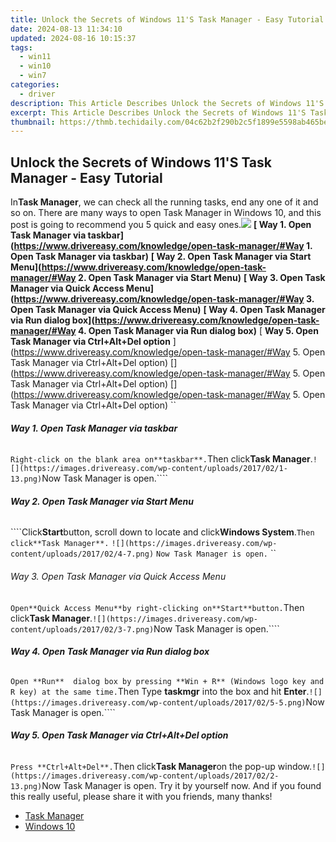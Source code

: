 ```yaml
---
title: Unlock the Secrets of Windows 11'S Task Manager - Easy Tutorial
date: 2024-08-13 11:34:10
updated: 2024-08-16 10:15:37
tags:
  - win11
  - win10
  - win7
categories:
  - driver
description: This Article Describes Unlock the Secrets of Windows 11'S Task Manager - Easy Tutorial
excerpt: This Article Describes Unlock the Secrets of Windows 11'S Task Manager - Easy Tutorial
thumbnail: https://thmb.techidaily.com/04c62b2f290b2c5f1899e5598ab465be77832cb08688d450e39f1038f772602c.png
---
```


## Unlock the Secrets of Windows 11'S Task Manager - Easy Tutorial

In**Task Manager**, we can check all the running tasks, end any one of it and so on. There are many ways to open Task Manager in Windows 10, and this post is going to recommend you 5 quick and easy ones.![](https://images.drivereasy.com/wp-content/uploads/2017/02/2-1-5.png) **[ Way 1\. Open Task Manager via taskbar](<https://www.drivereasy.com/knowledge/open-task-manager/#Way> 1. Open Task Manager via taskbar)** **[ Way 2\. Open Task Manager via Start Menu](<https://www.drivereasy.com/knowledge/open-task-manager/#Way> 2. Open Task Manager via Start Menu)** **[ Way 3\. Open Task Manager via Quick Access Menu](<https://www.drivereasy.com/knowledge/open-task-manager/#Way> 3. Open Task Manager via Quick Access Menu)** **[ Way 4\. Open Task Manager via Run dialog box](<https://www.drivereasy.com/knowledge/open-task-manager/#Way> 4. Open Task Manager via Run dialog box)** [   **Way 5\. Open Task Manager via Ctrl+Alt+Del option** ](<https://www.drivereasy.com/knowledge/open-task-manager/#Way> 5. Open Task Manager via Ctrl+Alt+Del option) [](<https://www.drivereasy.com/knowledge/open-task-manager/#Way> 5. Open Task Manager via Ctrl+Alt+Del option) [](<https://www.drivereasy.com/knowledge/open-task-manager/#Way> 5. Open Task Manager via Ctrl+Alt+Del option) ``

###### **Way 1\. Open Task Manager via taskbar**

``Right-click on the blank area on**taskbar**.``Then click**Task Manager**.```` ![](https://images.drivereasy.com/wp-content/uploads/2017/02/1-13.png) ````Now Task Manager is open.````

###### **Way 2\. Open Task Manager via Start Menu**

````Click**Start**button, scroll down to locate and click**Windows System**.``Then click**Task Manager**.`` `` ![](https://images.drivereasy.com/wp-content/uploads/2017/02/4-7.png) `` `` Now Task Manager is open. `` ``

###### Way 3\. Open Task Manager via Quick Access Menu

``Open**Quick Access Menu**by right-clicking on**Start**button.``Then click**Task Manager**.```` ![](https://images.drivereasy.com/wp-content/uploads/2017/02/3-7.png) ````Now Task Manager is open.````

###### **Way 4\. Open Task Manager via Run dialog box**

``Open **Run**  dialog box by pressing **Win + R** (Windows logo key and R key) at the same time.``Then Type **taskmgr** into the box and hit **Enter**.```` ![](https://images.drivereasy.com/wp-content/uploads/2017/02/5-5.png) ````Now Task Manager is open.````

###### **Way 5\. Open Task Manager via Ctrl+Alt+Del option**

``Press **Ctrl+Alt+Del**.``Then click**Task Manager**on the pop-up window.```` ![](https://images.drivereasy.com/wp-content/uploads/2017/02/2-13.png) ````Now Task Manager is open. Try it by yourself now. And if you found this really useful, please share it with you friends, many thanks!```` ````

* [Task Manager](https://tools.techidaily.com/drivereasy/download/)
* [Windows 10](https://tools.techidaily.com/drivereasy/download/)

<ins class="adsbygoogle"
     style="display:block"
     data-ad-format="autorelaxed"
     data-ad-client="ca-pub-7571918770474297"
     data-ad-slot="1223367746"></ins>



<ins class="adsbygoogle"
     style="display:block"
     data-ad-client="ca-pub-7571918770474297"
     data-ad-slot="8358498916"
     data-ad-format="auto"
     data-full-width-responsive="true"></ins>
